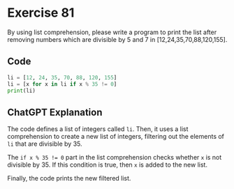 # Exercise 81
By using list comprehension, please write a program to print the list after removing numbers which are divisible by 5 and 7 in [12,24,35,70,88,120,155].

## Code
```python
li = [12, 24, 35, 70, 88, 120, 155]
li = [x for x in li if x % 35 != 0]
print(li)
```

## ChatGPT Explanation
The code defines a list of integers called `li`. Then, it uses a list comprehension to create a new list of integers, filtering out the elements of `li` that are divisible by 35.

The `if x % 35 != 0` part in the list comprehension checks whether `x` is not divisible by 35. If this condition is true, then `x` is added to the new list.

Finally, the code prints the new filtered list.